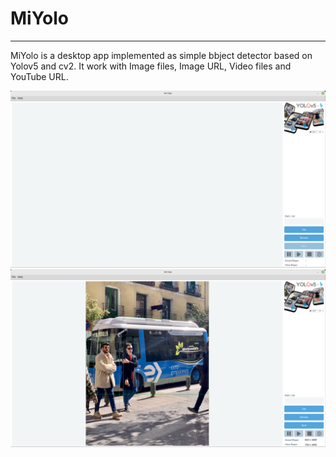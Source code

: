 # MiYolo
___
MiYolo is a desktop app implemented as simple bbject detector based on Yolov5 and cv2. It work with Image files, Image URL, Video files and YouTube URL.

![1.png](assets/readme/1.png)
![2.png](assets/readme/2.png)
